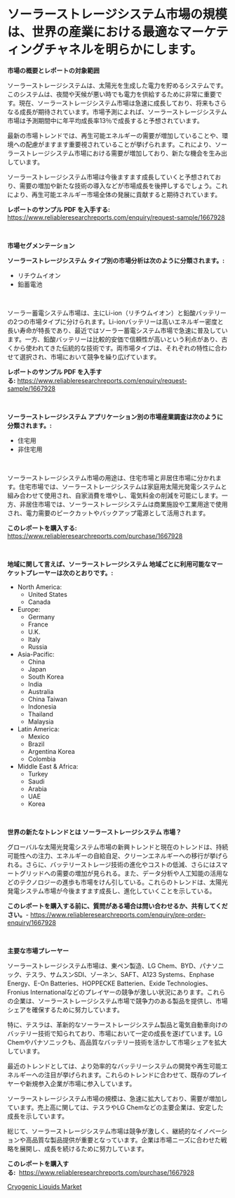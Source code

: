 <p><h1>ソーラーストレージシステム市場の規模は、世界の産業における最適なマーケティングチャネルを明らかにします。</h1></p><p><strong>市場の概要とレポートの対象範囲</strong></p>
<p><p>ソーラーストレージシステムは、太陽光を生成した電力を貯めるシステムです。このシステムは、夜間や天候が悪い時でも電力を供給するために非常に重要です。現在、ソーラーストレージシステム市場は急速に成長しており、将来もさらなる成長が期待されています。市場予測によれば、ソーラーストレージシステム市場は予測期間中に年平均成長率13％で成長すると予想されています。</p><p>最新の市場トレンドでは、再生可能エネルギーの需要が増加していることや、環境への配慮がますます重要視されていることが挙げられます。これにより、ソーラーストレージシステム市場における需要が増加しており、新たな機会を生み出しています。</p><p>ソーラーストレージシステム市場は今後ますます成長していくと予想されており、需要の増加や新たな技術の導入などが市場成長を後押しするでしょう。これにより、再生可能エネルギー市場全体の発展に貢献すると期待されています。</p></p>
<p><strong>レポートのサンプル PDF を入手する:</strong> <a href="https://www.reliableresearchreports.com/enquiry/request-sample/1667928">https://www.reliableresearchreports.com/enquiry/request-sample/1667928</a></p>
<p>&nbsp;</p>
<p><strong>市場セグメンテーション</strong></p>
<p><strong>ソーラーストレージシステム タイプ別の市場分析は次のように分類されます。:</strong></p>
<p><ul><li>リチウムイオン</li><li>鉛蓄電池</li></ul></p>
<p>&nbsp;</p>
<p><p>ソーラー蓄電システム市場は、主にLi-ion（リチウムイオン）と鉛酸バッテリーの2つの市場タイプに分けられます。Li-ionバッテリーは高いエネルギー密度と長い寿命が特長であり、最近ではソーラー蓄電システム市場で急速に普及しています。一方、鉛酸バッテリーは比較的安価で信頼性が高いという利点があり、古くから使われてきた伝統的な技術です。両市場タイプは、それぞれの特性に合わせて選択され、市場において競争を繰り広げています。</p></p>
<p><strong>レポートのサンプル PDF を入手する:</strong>&nbsp;<a href="https://www.reliableresearchreports.com/enquiry/request-sample/1667928">https://www.reliableresearchreports.com/enquiry/request-sample/1667928</a></p>
<p>&nbsp;</p>
<p><strong> ソーラーストレージシステム アプリケーション別の市場産業調査は次のように分類されます。:</strong></p>
<p><ul><li>住宅用</li><li>非住宅用</li></ul></p>
<p>&nbsp;</p>
<p><p>ソーラーストレージシステム市場の用途は、住宅市場と非居住市場に分かれます。住宅市場では、ソーラーストレージシステムは家庭用太陽光発電システムと組み合わせて使用され、自家消費を増やし、電気料金の削減を可能にします。一方、非居住市場では、ソーラーストレージシステムは商業施設や工業用途で使用され、電力需要のピークカットやバックアップ電源として活用されます。</p></p>
<p><strong>このレポートを購入する:</strong>&nbsp; <a href="https://www.reliableresearchreports.com/purchase/1667928">https://www.reliableresearchreports.com/purchase/1667928</a></p>
<p>&nbsp;</p>
<p><strong>地域に関して言えば、ソーラーストレージシステム 地域ごとに利用可能なマーケットプレーヤーは次のとおりです。:</strong></p>
<p><ul>
    <li>
        North America:
        <ul>
            <li>United States</li>
            <li>Canada</li>
        </ul>
    </li>
    <li>
        Europe:
        <ul>
            <li>Germany</li>
            <li>France</li>
            <li>U.K.</li>
            <li>Italy</li>
            <li>Russia</li>
        </ul>
    </li>
    <li>
        Asia-Pacific:
        <ul>
            <li>China</li>
            <li>Japan</li>
            <li>South Korea</li>
            <li>India</li>
            <li>Australia</li>
            <li>China Taiwan</li>
            <li>Indonesia</li>
            <li>Thailand</li>
            <li>Malaysia</li>
        </ul>
    </li>
    <li>
        Latin America:
        <ul>
            <li>Mexico</li>
            <li>Brazil</li>
            <li>Argentina Korea</li>
            <li>Colombia</li>
        </ul>
    </li>
    <li>
        Middle East & Africa:
        <ul>
            <li>Turkey</li>
            <li>Saudi</li>
            <li>Arabia</li>
            <li>UAE</li>
            <li>Korea</li>
        </ul>
    </li>
    </ul></p>
<p>&nbsp;</p>
<p><strong>世界の新たなトレンドとは ソーラーストレージシステム 市場？</strong></p>
<p><p>グローバルな太陽光発電システム市場の新興トレンドと現在のトレンドは、持続可能性への注力、エネルギーの自給自足、クリーンエネルギーへの移行が挙げられる。さらに、バッテリーストレージ技術の進化やコストの低減、さらにはスマートグリッドへの需要の増加が見られる。また、データ分析や人工知能の活用などのテクノロジーの進歩も市場をけん引している。これらのトレンドは、太陽光発電システム市場が今後ますます成長し、進化していくことを示している。</p></p>
<p><strong>このレポートを購入する前に、質問がある場合は問い合わせるか、共有してください。</strong>- <a href="https://www.reliableresearchreports.com/enquiry/pre-order-enquiry/1667928">https://www.reliableresearchreports.com/enquiry/pre-order-enquiry/1667928</a></p>
<p>&nbsp;</p>
<p><strong>主要な市場プレーヤー</strong></p>
<p><p>ソーラーストレージシステム市場は、東ペン製造、LG Chem、BYD、パナソニック、テスラ、サムスンSDI、ゾーネン、SAFT、A123 Systems、Enphase Energy、E-On Batteries、HOPPECKE Batterien、Exide Technologies、Fronius Internationalなどのプレイヤーの競争が激しい状況にあります。これらの企業は、ソーラーストレージシステム市場で競争力のある製品を提供し、市場シェアを確保するために努力しています。</p><p>特に、テスラは、革新的なソーラーストレージシステム製品と電気自動車向けのバッテリー技術で知られており、市場において一定の成長を遂げています。LG Chemやパナソニックも、高品質なバッテリー技術を活かして市場シェアを拡大しています。</p><p>最近のトレンドとしては、より効率的なバッテリーシステムの開発や再生可能エネルギーへの注目が挙げられます。これらのトレンドに合わせて、既存のプレイヤーや新規参入企業が市場に参入しています。</p><p>ソーラーストレージシステム市場の規模は、急速に拡大しており、需要が増加しています。売上高に関しては、テスラやLG Chemなどの主要企業は、安定した成長を示しています。</p><p>総じて、ソーラーストレージシステム市場は競争が激しく、継続的なイノベーションや高品質な製品提供が重要となっています。企業は市場ニーズに合わせた戦略を展開し、成長を続けるために努力しています。</p></p>
<p><strong>このレポートを購入する:</strong>&nbsp;&nbsp;<a href="https://www.reliableresearchreports.com/purchase/1667928">https://www.reliableresearchreports.com/purchase/1667928</a></p>
<p><p><a href="https://automatic-knee-4c7.notion.site/Cryogenic-Liquids-Market-Size-and-Examines-its-Market-Scope-with-a-Primary-Focus-on-Growth-Opportu-fbf7cd7b106f408092be94731710698b">Cryogenic Liquids Market</a></p></p>
